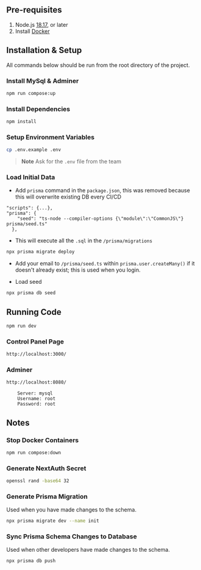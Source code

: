 ## Pre-requisites

1. Node.js [18.17](https://nodejs.org/), or later
2. Install [Docker](https://docs.docker.com/engine/install/)

## Installation & Setup

All commands below should be run from the root directory of the project.

### Install MySql & Adminer

```bash
npm run compose:up
```

### Install Dependencies

```bash
npm install
```

### Setup Environment Variables

```bash
cp .env.example .env
```

> **Note**
> Ask for the `.env` file from the team

### Load Initial Data

- Add `prisma` command in the `package.json`, this was removed because this will overwrite existing DB every CI/CD

```
"scripts": {...},
"prisma": {
    "seed": "ts-node --compiler-options {\"module\":\"CommonJS\"} prisma/seed.ts"
  },
```

- This will execute all the `.sql` in the `/prisma/migrations`

```bash
npx prisma migrate deploy
```

- Add your email to `/prisma/seed.ts` within `prisma.user.createMany()` if it doesn't already exist; this is used when you login.

- Load seed

```bash
npx prisma db seed
```

## Running Code

```bash
npm run dev
```

### Control Panel Page

```bash
http://localhost:3000/
```

### Adminer

```bash
http://localhost:8080/
```

```plaintext
    Server: mysql
    Username: root
    Password: root
```

## Notes

### Stop Docker Containers

```bash
npm run compose:down
```

### Generate NextAuth Secret

```bash
openssl rand -base64 32
```

### Generate Prisma Migration

Used when you have made changes to the schema.

```bash
npx prisma migrate dev --name init
```

### Sync Prisma Schema Changes to Database

Used when other developers have made changes to the schema.

```bash
npx prisma db push
```
